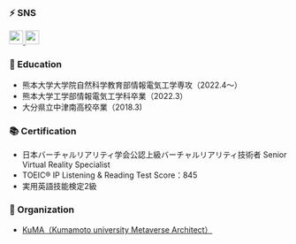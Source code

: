 <!---
- 👋 Hi, I’m @Tom4c3
- 👀 I’m interested in Virtual Reality.
- 🌱 I’m currently learning Unity, C#, and Control Engineering.
- 💞️ I’m looking to collaborate on VR developments.
- 📫 How to reach me : Twitter @T_4c3
--->

<!---
Tom4c3/Tom4c3 is a ✨ special ✨ repository because its `README.md` (this file) appears on your GitHub profile.
You can click the Preview link to take a look at your changes.
--->


### ⚡ SNS

<a href="http://twitter.com/T_4c3">
  <img height="25" src="https://img.shields.io/badge/Twitter--1DA1F2.svg?logo=twitter&style=for-the-badge&url=https%3A%2F%2Ftwitter.com%2Fxrdnk" />
</a>
<a href="https://qiita.com/T_4c3">
  <img height="25" src="https://img.shields.io/badge/Qiita--55C500.svg?logo=qiita&style=for-the-badge">
</a>


### 🏫 Education
* 熊本大学大学院自然科学教育部情報電気工学専攻（2022.4～）
* 熊本大学工学部情報電気工学科卒業（2022.3）
* 大分県立中津南高校卒業（2018.3)

### 📚 Certification

* 日本バーチャルリアリティ学会公認上級バーチャルリアリティ技術者 Senior Virtual Reality Specialist
* TOEIC® IP Listening & Reading Test Score：845
* 実用英語技能検定2級

### 🎀 Organization

<!---* [ KuMA（Kumamoto university Metaverse Architect）](https://sites.google.com/view/kuma-vr/home)--->
* <a href="https://sites.google.com/view/kuma-vr/home" target="_blank">KuMA（Kumamoto university Metaverse Architect）</a>	

<!---
### 🗣️ LT / Session Talk

#### 2022

* 
--->
